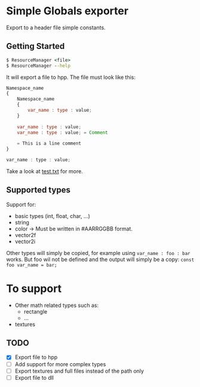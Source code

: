 # Simple Globals exporter

Export to a header file simple constants.

## Getting Started

```cmd
$ ResourceManager <file>
$ ResourceManager --help
```

It will export a file to hpp.
The file must look like this:

```javascript
Namespace_name
{
	Namespace_name
	{
		var_name : type : value;
	}
	
	var_name : type : value;
	var_name : type : value; = Comment
	
	= This is a line comment
}

var_name : type : value;

```

Take a look at [test.txt](/test.txt) for more.

## Supported types

Support for:
- basic types (int, float, char, ...)
- string
- color -> Must be written in #AARRGGBB format.
- vector2f
- vector2i

Other types will simply be copied, for example using `var_name : foo : bar` works. But foo wil not be defined and the output will simply be a copy: `const foo var_name = bar;`

# To support
- Other math related types such as:
	- rectangle
	- ...
- textures

## TODO

- [x] Export file to hpp
- [ ] Add support for more complex types 
- [ ] Export textures and full files instead of the path only
- [ ] Export file to dll
